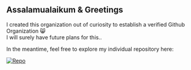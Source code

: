 ## Assalamualaikum & Greetings

I created this organization out of curiosity to establish a verified Github Organization 😸 \
I will surely have future plans for this..

In the meantime, feel free to explore my individual repository here: 

[![Repo](https://img.shields.io/badge/zubir2k-repository-brightgreen?logo=github
)](https://zubirco.de/) 

